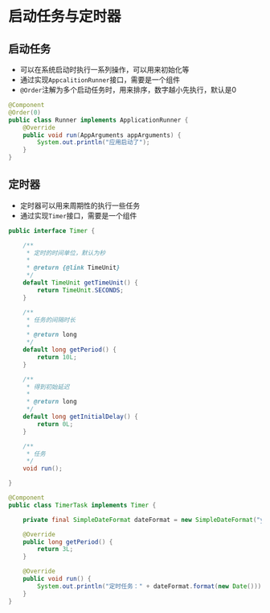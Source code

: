 # 启动任务与定时器

## 启动任务

* 可以在系统启动时执行一系列操作，可以用来初始化等
* 通过实现`AppcalitionRunner`接口，需要是一个组件
* `@Order`注解为多个启动任务时，用来排序，数字越小先执行，默认是0

```java
@Component
@Order(0)
public class Runner implements ApplicationRunner {
    @Override
    public void run(AppArguments appArguments) {
        System.out.println("应用启动了");
    }
}
```

## 定时器

* 定时器可以用来周期性的执行一些任务
* 通过实现`Timer`接口，需要是一个组件

```java
public interface Timer {

    /**
     * 定时的时间单位，默认为秒
     *
     * @return {@link TimeUnit}
     */
    default TimeUnit getTimeUnit() {
        return TimeUnit.SECONDS;
    }

    /**
     * 任务的间隔时长
     *
     * @return long
     */
    default long getPeriod() {
        return 10L;
    }

    /**
     * 得到初始延迟
     *
     * @return long
     */
    default long getInitialDelay() {
        return 0L;
    }

    /**
     * 任务
     */
    void run();

}
```

```java
@Component
public class TimerTask implements Timer {

    private final SimpleDateFormat dateFormat = new SimpleDateFormat("yyyy-MM-dd HH:mm:ss");

    @Override
    public long getPeriod() {
        return 3L;
    }

    @Override
    public void run() {
        System.out.println("定时任务：" + dateFormat.format(new Date()));
    }
}
```